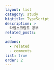 ```yaml
---
layout: list
category: study
bigtitle: TypeScript
description: >
  타입스크립트 공부
related_posts:
  -
addons:
  - related
  - comments
list: true
order: 2
---
```


